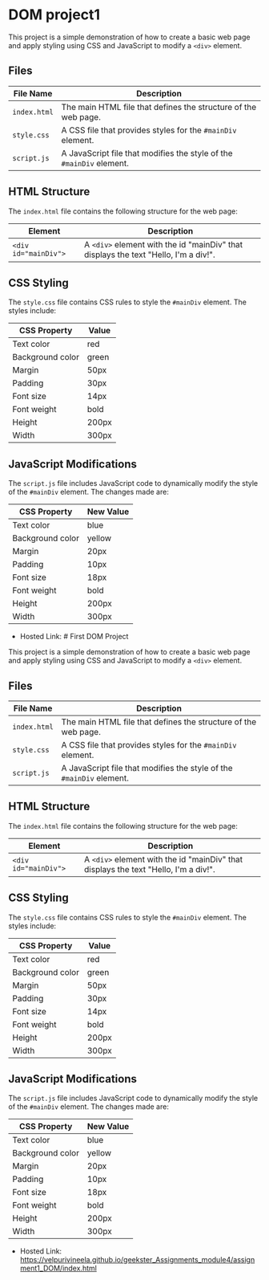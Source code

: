 # DOM project1

This project is a simple demonstration of how to create a basic web page and apply styling using CSS and JavaScript to modify a `<div>` element.

## Files

| File Name     | Description                                        |
|---------------|----------------------------------------------------|
| `index.html`  | The main HTML file that defines the structure of the web page. |
| `style.css`   | A CSS file that provides styles for the `#mainDiv` element. |
| `script.js`   | A JavaScript file that modifies the style of the `#mainDiv` element. |

## HTML Structure

The `index.html` file contains the following structure for the web page:

| Element       | Description                                       |
|---------------|---------------------------------------------------|
| `<div id="mainDiv">` | A `<div>` element with the id "mainDiv" that displays the text "Hello, I'm a div!". |

## CSS Styling

The `style.css` file contains CSS rules to style the `#mainDiv` element. The styles include:

| CSS Property          | Value             |
|-----------------------|-------------------|
| Text color            | red               |
| Background color      | green             |
| Margin                | 50px              |
| Padding               | 30px              |
| Font size             | 14px              |
| Font weight           | bold              |
| Height                | 200px             |
| Width                 | 300px             |

## JavaScript Modifications

The `script.js` file includes JavaScript code to dynamically modify the style of the `#mainDiv` element. The changes made are:

| CSS Property          | New Value         |
|-----------------------|-------------------|
| Text color            | blue              |
| Background color      | yellow            |
| Margin                | 20px              |
| Padding               | 10px              |
| Font size             | 18px              |
| Font weight           | bold              |
| Height                | 200px             |
| Width                 | 300px             |

- Hosted Link: # First DOM Project

This project is a simple demonstration of how to create a basic web page and apply styling using CSS and JavaScript to modify a `<div>` element.

## Files

| File Name     | Description                                        |
|---------------|----------------------------------------------------|
| `index.html`  | The main HTML file that defines the structure of the web page. |
| `style.css`   | A CSS file that provides styles for the `#mainDiv` element. |
| `script.js`   | A JavaScript file that modifies the style of the `#mainDiv` element. |

## HTML Structure

The `index.html` file contains the following structure for the web page:

| Element       | Description                                       |
|---------------|---------------------------------------------------|
| `<div id="mainDiv">` | A `<div>` element with the id "mainDiv" that displays the text "Hello, I'm a div!". |

## CSS Styling

The `style.css` file contains CSS rules to style the `#mainDiv` element. The styles include:

| CSS Property          | Value             |
|-----------------------|-------------------|
| Text color            | red               |
| Background color      | green             |
| Margin                | 50px              |
| Padding               | 30px              |
| Font size             | 14px              |
| Font weight           | bold              |
| Height                | 200px             |
| Width                 | 300px             |

## JavaScript Modifications

The `script.js` file includes JavaScript code to dynamically modify the style of the `#mainDiv` element. The changes made are:

| CSS Property          | New Value         |
|-----------------------|-------------------|
| Text color            | blue              |
| Background color      | yellow            |
| Margin                | 20px              |
| Padding               | 10px              |
| Font size             | 18px              |
| Font weight           | bold              |
| Height                | 200px             |
| Width                 | 300px             |

- Hosted Link: https://velpurivineela.github.io/geekster_Assignments_module4/assignment1_DOM/index.html




